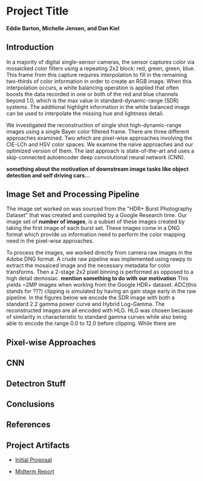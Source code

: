 # Project Title

#### Eddie Barton, Michelle Jensen, and Dan Kiel

## **Introduction**

In a majority of digital single-sensor cameras, the sensor captures color via mosaicked color filters using a repeating 2x2 block: red, green, green, blue. This frame from this capture requires interpolation to fill in the remaining two-thirds of color information in order to create an RGB image. When this  interpolation occurs, a white balancing operation is applied that often boosts the data recorded in one or both of the red and blue channels beyond 1.0, which is the max value in standard-dynamic-range (SDR) systems. The additional highlight information in the white balanced image can be used to interpolate the missing hue and lightness detail.

We investigated the reconstruction of single shot high-dynamic-range images using a single Bayer color filtered frame. There are three different approaches examined. Two which are pixel-wise approaches involving the CIE-LCh and HSV color spaces. We examine the naïve approaches and our optimized version of them. The last approach is state-of-the-art and uses a skip-connected autoencoder deep convolutional neural network (CNN).

**something about the motivation of downstream image tasks like object detection and self driving cars...**

## **Image Set and Processing Pipeline**

The image set worked on was sourced from the "HDR+ Burst Photography Dataset" that was created and compiled by a Google Research time. Our image set of **number of images**, is a subset of these images created by taking the first image of each burst set. These images come in a DNG format which provide us information need to perform the color mapping need in the pixel-wise approaches.

To process the images, we worked directly from camera raw images in the Adobe DNG format. A crude raw pipeline was implemented using rawpy to extract the mosaiced image and the necessary metadata for color transforms. Then a 2-stage 2x2 pixel binning is performed as opposed to a high detail demosiac. **mention something to do with our motivation** This yields ~2MP images when working from the Google HDR+ dataset.  ADC(this stands for ???) clipping is simulated by having an gain stage early in the raw pipeline. In the figures below we encode the SDR image with both a standard 2.2 gamma power curve and Hybrid Log-Gamma. The reconstructed images are all encoded with HLG. HLG was chosen because of similarity in characteristic to standard gamma curves while also being able to encode the range 0.0 to 12.0 before clipping. While there are

## **Pixel-wise Approaches**

## **CNN**

## **Detectron Stuff**

## **Conclusions**

## **References**

## **Project Artifacts**

* [Initial Proposal](proposal.md)

* [Midterm Report](midterm_report.md)
